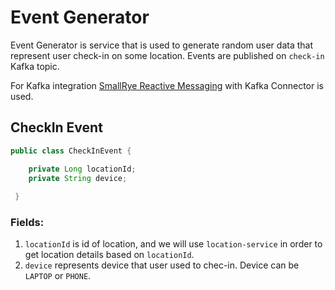 # Event Generator

Event Generator is service that is used to generate random user data that represent user check-in on some location.
Events are published on ```check-in``` Kafka topic.

For Kafka integration [SmallRye Reactive Messaging](https://smallrye.io/smallrye-reactive-messaging/smallrye-reactive-messaging/2.1/index.html) with Kafka Connector is used.

## CheckIn Event

```java
public class CheckInEvent {

    private Long locationId;
    private String device;
    
 }
```

### Fields:
  1. ```locationId``` is id of location, and we will use ```location-service``` in order to get location details based on ```locationId```.
  2. ```device``` represents device that user used to chec-in. Device can be ```LAPTOP``` or ```PHONE```.
